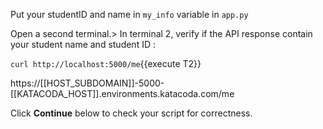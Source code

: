 
Put your studentID and name in `my_info` variable in `app.py`

Open a second terminal.>
In terminal 2, verify if the API response contain your student name and student ID :

`curl http://localhost:5000/me`{{execute T2}}

 https://[[HOST_SUBDOMAIN]]-5000-[[KATACODA_HOST]].environments.katacoda.com/me 

Click **Continue** below to check your script for correctness.





